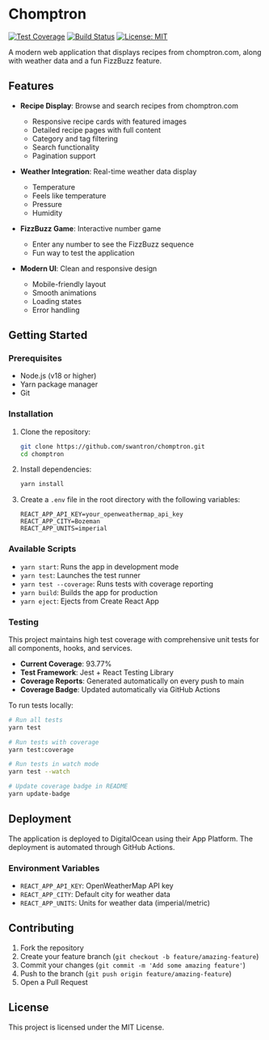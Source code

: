 # Chomptron

[![Test Coverage](https://img.shields.io/badge/coverage-93.77%25-brightgreen)](https://github.com/swantron/tronswan)
[![Build Status](https://github.com/swantron/tronswan/workflows/react%20app%20CI:CD%20with%20playwright/badge.svg)](https://github.com/swantron/tronswan/actions)
[![License: MIT](https://img.shields.io/badge/License-MIT-yellow.svg)](https://opensource.org/licenses/MIT)

A modern web application that displays recipes from chomptron.com, along with weather data and a fun FizzBuzz feature.

## Features

- **Recipe Display**: Browse and search recipes from chomptron.com
  - Responsive recipe cards with featured images
  - Detailed recipe pages with full content
  - Category and tag filtering
  - Search functionality
  - Pagination support

- **Weather Integration**: Real-time weather data display
  - Temperature
  - Feels like temperature
  - Pressure
  - Humidity

- **FizzBuzz Game**: Interactive number game
  - Enter any number to see the FizzBuzz sequence
  - Fun way to test the application

- **Modern UI**: Clean and responsive design
  - Mobile-friendly layout
  - Smooth animations
  - Loading states
  - Error handling

## Getting Started

### Prerequisites

- Node.js (v18 or higher)
- Yarn package manager
- Git

### Installation

1. Clone the repository:
   ```bash
   git clone https://github.com/swantron/chomptron.git
   cd chomptron
   ```

2. Install dependencies:
   ```bash
   yarn install
   ```

3. Create a `.env` file in the root directory with the following variables:
   ```
   REACT_APP_API_KEY=your_openweathermap_api_key
   REACT_APP_CITY=Bozeman
   REACT_APP_UNITS=imperial
   ```

### Available Scripts

- `yarn start`: Runs the app in development mode
- `yarn test`: Launches the test runner
- `yarn test --coverage`: Runs tests with coverage reporting
- `yarn build`: Builds the app for production
- `yarn eject`: Ejects from Create React App

### Testing

This project maintains high test coverage with comprehensive unit tests for all components, hooks, and services.

- **Current Coverage**: 93.77%
- **Test Framework**: Jest + React Testing Library
- **Coverage Reports**: Generated automatically on every push to main
- **Coverage Badge**: Updated automatically via GitHub Actions

To run tests locally:
```bash
# Run all tests
yarn test

# Run tests with coverage
yarn test:coverage

# Run tests in watch mode
yarn test --watch

# Update coverage badge in README
yarn update-badge
```

## Deployment

The application is deployed to DigitalOcean using their App Platform. The deployment is automated through GitHub Actions.

### Environment Variables

- `REACT_APP_API_KEY`: OpenWeatherMap API key
- `REACT_APP_CITY`: Default city for weather data
- `REACT_APP_UNITS`: Units for weather data (imperial/metric)

## Contributing

1. Fork the repository
2. Create your feature branch (`git checkout -b feature/amazing-feature`)
3. Commit your changes (`git commit -m 'Add some amazing feature'`)
4. Push to the branch (`git push origin feature/amazing-feature`)
5. Open a Pull Request

## License

This project is licensed under the MIT License.
